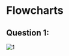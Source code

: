 # Flowcharts

## Question 1:
![1](https://github.com/iamunknowngamer/Pf-Fall23/assets/144406935/a6a91fc8-08aa-4458-96b5-b2cd87ba718e)
